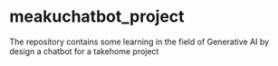 # meakuchatbot_project
The repository contains some learning in the field of Generative AI by design a chatbot for a takehome project

